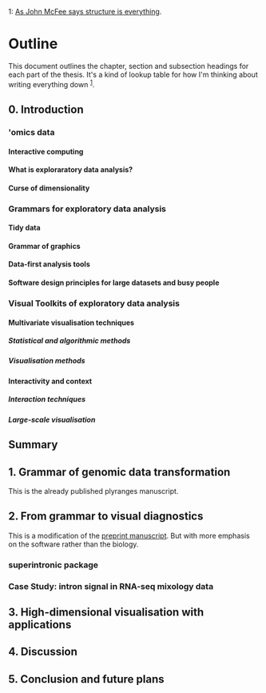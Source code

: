 <!-- meta documentation about structure of thesis -->
<a name = "headernote">1</a>: [As John McFee says structure is everything](https://www.newyorker.com/magazine/2013/01/14/structure). 

# Outline

This document outlines the chapter, section and subsection headings for
each part of the thesis. It's a kind of lookup table for how I'm thinking
about writing everything down <sup>[1](#headernote)</sup>.

## 0. Introduction

<!-- intro outlines the main concepts required for the reader to understand
the technical contributions of the thesis -->

### 'omics data 

#### Interactive computing 

#### What is exploraratory data analysis?

#### Curse of dimensionality 

### Grammars for exploratory data analysis

#### Tidy data

#### Grammar of graphics

#### Data-first analysis tools 

#### Software design principles for large datasets and busy people

### Visual Toolkits of exploratory data analysis

#### Multivariate visualisation techniques

##### Statistical and algorithmic methods

##### Visualisation methods

#### Interactivity and context 

##### Interaction techniques

##### Large-scale visualisation

## Summary


## 1. Grammar of genomic data transformation

This is the already published plyranges manuscript.


## 2. From grammar to visual diagnostics 

This is a modification of the 
[preprint manuscript](https://www.biorxiv.org/content/10.1101/352823v2). But
with more emphasis on the software rather than the biology. 


### superintronic package


### Case Study: intron signal in RNA-seq mixology data


## 3. High-dimensional visualisation with applications


## 4. Discussion 

## 5. Conclusion and future plans
